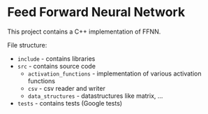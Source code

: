 # Feed Forward Neural Network
This project contains a C++ implementation of FFNN.

File structure:
- `include` - contains libraries
- `src` - contains source code
    - `activation_functions` - implementation of various activation functions
    - `csv` - csv reader and writer
    - `data_structures` - datastructures like matrix, ...
- `tests` - contains tests (Google tests)
